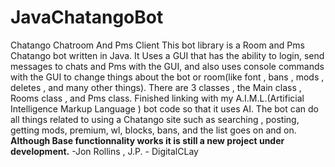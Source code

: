 # JavaChatangoBot
Chatango Chatroom And Pms Client
This bot library is a Room and Pms Chatango bot written in Java. It Uses a GUI that has the ability to login, send messages to chats and Pms with the GUI, and also uses console commands with the GUI to change things about the bot or room(like font , bans , mods , deletes , and many other things). There are 3 classes , the Main class , Rooms class , and Pms class. Finished linking with my A.I.M.L.(Artificial Intelligence Markup Language ) bot code so that it uses AI. The bot can do all things related to using a Chatango site such as searching , posting, getting mods, premium, wl, blocks, bans, and the list goes on and on.
**Although Base functionnality works it is still a new project under development.**
-Jon Rollins , J.P. - DigitalCLay
